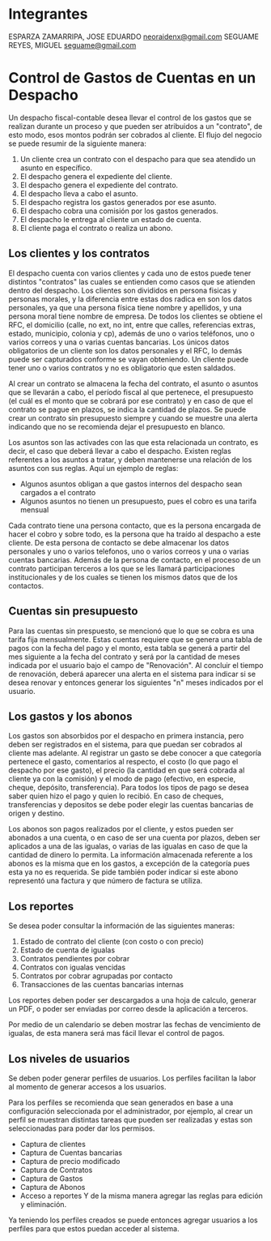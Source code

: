 # Integrantes

ESPARZA ZAMARRIPA, JOSE EDUARDO         neoraidenx@gmail.com
SEGUAME REYES, MIGUEL			seguame@gmail.com


# Control de Gastos de Cuentas en un Despacho

Un despacho fiscal-contable desea llevar el control de los gastos que se realizan durante un proceso y que pueden ser atribuidos a un "contrato", de esto modo, esos montos podrán ser cobrados al cliente.
El flujo del negocio se puede resumir de la siguiente manera:

1. Un cliente crea un contrato con el despacho para que sea atendido un asunto en específico.
1. El despacho genera el expediente del cliente.
1. El despacho genera el expediente del contrato.
1. El despacho lleva a cabo el asunto.
1. El despacho registra los gastos generados por ese asunto.
1. El despacho cobra una comisión por los gastos generados.
1. El despacho le entrega al cliente un estado de cuenta.
1. El cliente paga el contrato o realiza un abono.

## Los clientes y los contratos
El despacho cuenta con varios clientes y cada uno de estos puede tener distintos "contratos" las cuales se entienden como casos que se atienden dentro del despacho.
Los clientes son divididos en persona fisicas y personas morales, y la diferencia entre estas dos radica en son los datos personales, ya que una persona física tiene nombre y apellidos, y una persona moral tiene nombre de empresa.
De todos los clientes se obtiene el RFC, el domicilio (calle, no ext, no int, entre que calles, referencias extras, estado, municipio, colonia y cp), además de uno o varios teléfonos, uno o varios correos y una o varias cuentas bancarias.
Los únicos datos obligatorios de un cliente son los datos personales y el RFC, lo demás puede ser capturados conforme se vayan obteniendo.
Un cliente puede tener uno o varios contratos y no es obligatorio que esten saldados.

Al crear un contrato se almacena la fecha del contrato, el asunto o asuntos que se llevarán a cabo, el período fiscal al que pertenece, el presupuesto (el cuál es el monto que se cobrará por ese contrato) y en caso de que el contrato se pague en plazos, se indica la cantidad de plazos.
Se puede crear un contrato sin presupuesto siempre y cuando se muestre una alerta indicando que no se recomienda dejar el presupuesto en blanco.

Los asuntos son las activades con las que esta relacionada un contrato, es decir, el caso que deberá llevar a cabo el despacho.
Existen reglas referentes a los asuntos a tratar, y deben mantenerse una relación de los asuntos con sus reglas. Aquí un ejemplo de reglas:
* Algunos asuntos obligan a que gastos internos del despacho sean cargados a el contrato
* Algunos asuntos no tienen un presupuesto, pues el cobro es una tarifa mensual

Cada contrato tiene una persona contacto, que es la persona encargada de hacer el cobro y sobre todo, es la persona que ha traído al despacho a este cliente. De esta persona de contacto se debe almacenar  los datos personales y uno o varios telefonos, uno o varios correos y una o varias cuentas bancarias.
Además de la persona de contacto, en el proceso de un contrato participan terceros a los que se les llamará participaciones institucionales y de los cuales se tienen los mismos datos que de los contactos.

## Cuentas sin presupuesto
Para las cuentas sin prespuesto, se mencionó que lo que se cobra es una tarifa fija mensualmente.
Estas cuentas requiere que se genera una tabla de pagos con la fecha del pago y el monto, esta tabla se generá a partir del mes siguiente a la fecha del contrato y será por la cantidad de meses indicada por el usuario bajo el campo de "Renovación".
Al concluir el tiempo de renovación, deberá aparecer una alerta en el sistema para indicar si se desea renovar y entonces generar los siguientes "n" meses indicados por el usuario.

## Los gastos y los abonos
Los gastos son absorbidos por el despacho en primera instancia, pero deben ser registrados en el sistema, para que puedan ser cobrados al cliente mas adelante.
Al registrar un gasto se debe conocer a que categoría pertenece el gasto, comentarios al respecto, el costo (lo que pago el despacho por ese gasto), el precio (la cantidad en que será cobrada al cliente ya con la comisión) y el modo de pago (efectivo, en especie, cheque, depósito, transferencia).
Para todos los tipos de pago se desea saber quien hizo el pago y quien lo recibió. En caso de cheques, transferencias y depositos se debe poder elegir las cuentas bancarias de origen y destino.

Los abonos son pagos realizados por el cliente, y estos pueden ser abonados a una cuenta, o en caso de ser una cuenta por plazos, deben ser aplicados a una de las igualas, o varias de las igualas en caso de que la cantidad de dinero lo permita.
La información almacenada referente a los abonos es la misma que en los gastos, a excepción de la categoría pues esta ya no es requerida. Se pide también poder indicar si este abono representó una factura y que número de factura se utiliza.

## Los reportes

Se desea poder consultar la información de las siguientes maneras:

1. Estado de contrato del cliente (con costo o con precio)
1. Estado de cuenta de igualas
1. Contratos pendientes por cobrar
1. Contratos con igualas vencidas
1. Contratos por cobrar agrupadas por contacto
1. Transacciones de las cuentas bancarias internas

Los reportes deben poder ser descargados a una hoja de calculo, generar un PDF, o poder ser enviadas por correo desde la aplicación a terceros.

Por medio de un calendario se deben mostrar las fechas de vencimiento de igualas, de esta manera será mas fácil llevar el control de pagos.

## Los niveles de usuarios

Se deben poder generar perfiles de usuarios.
Los perfiles facilitan la labor al momento de generar accesos a los usuarios.

Para los perfiles se recomienda que sean generados en base a una configuración seleccionada por el administrador, por ejemplo, al crear un perfil se muestran distintas tareas que pueden ser realizadas y estas son seleccionadas para poder dar los permisos.

* Captura de clientes
* Captura de Cuentas bancarias
* Captura de precio modificado
* Captura de Contratos
* Captura de Gastos
* Captura de Abonos
* Acceso a reportes
Y de la misma manera agregar las reglas para edición y eliminación.

Ya teniendo los perfiles creados se puede entonces agregar usuarios a los perfiles para que estos puedan acceder al sistema.
